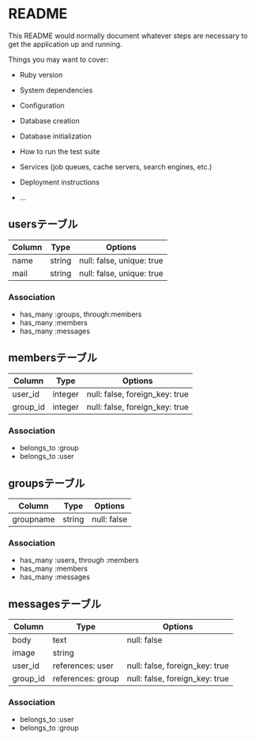 # README

This README would normally document whatever steps are necessary to get the
application up and running.

Things you may want to cover:

* Ruby version

* System dependencies

* Configuration

* Database creation

* Database initialization

* How to run the test suite

* Services (job queues, cache servers, search engines, etc.)

* Deployment instructions

* ...


## usersテーブル
|Column|Type|Options|
|------|----|-------|
|name|string|null: false, unique: true|
|mail|string|null: false, unique: true|

### Association
- has_many :groups, through:members
- has_many :members
- has_many :messages


## membersテーブル
|Column|Type|Options|
|------|----|-------|
|user_id|integer|null: false, foreign_key: true|
|group_id|integer|null: false, foreign_key: true|

### Association
- belongs_to :group
- belongs_to :user


## groupsテーブル
|Column|Type|Options|
|------|----|-------|
|groupname|string|null: false|

### Association
- has_many :users, through :members
- has_many :members
- has_many :messages


## messagesテーブル
|Column|Type|Options|
|------|----|-------|
|body|text|null: false|
|image|string||
|user_id|references: user|null: false, foreign_key: true|
|group_id|references: group|null: false, foreign_key: true|

### Association
- belongs_to :user
- belongs_to :group